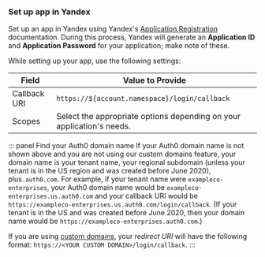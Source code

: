 ### Set up app in Yandex

Set up an app in Yandex using Yandex's [Application Registration](https://yandex.ru/dev/oauth/doc/dg/tasks/register-client-docpage/) documentation. During this process, Yandex will generate an **Application ID** and **Application Password** for your application; make note of these.

While setting up your app, use the following settings:

| Field | Value to Provide |
| - | - |
| Callback URI | `https://${account.namespace}/login/callback` |
| Scopes | Select the appropriate options depending on your application's needs. |

::: panel Find your Auth0 domain name
If your Auth0 domain name is not shown above and you are not using our custom domains feature, your domain name is your tenant name, your regional subdomain (unless your tenant is in the US region and was created before June 2020), plus`.auth0.com`. For example, if your tenant name were `exampleco-enterprises`, your Auth0 domain name would be `exampleco-enterprises.us.auth0.com` and your callback URI would be `https://exampleco-enterprises.us.auth0.com/login/callback`. (If your tenant is in the US and was created before June 2020, then your domain name would be `https://exampleco-enterprises.auth0.com`.)

If you are using [custom domains](https://auth0.com/docs/custom-domains), your <dfn data-key="callback">redirect URI</dfn> will have the following format: `https://<YOUR CUSTOM DOMAIN>/login/callback`.
:::